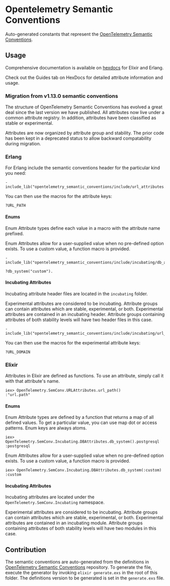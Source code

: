 # Opentelemetry Semantic Conventions

Auto-generated constants that represent the [OpenTelemetry Semantic
Conventions](https://github.com/open-telemetry/semantic-conventions).

## Usage

Comprehensive documentation is available on [hexdocs](https://hexdocs.pm/opentelemetry_semantic_conventions) for Elixir and Erlang.

Check out the Guides tab on HexDocs for detailed attribute information
and usage.

### Migration from v1.13.0 semantic conventions

The structure of OpenTelemetry Semantic Conventions has evolved a great
deal since the last version we have published. All attributes now live
under a common attribute registry. In addition, attributes have been classified
as stable or experimental.

Attributes are now organized by attribute group and stability. The prior code
has been kept in a deprecated status to allow backward compatability
during migration.

### Erlang

For Erlang include the semantic conventions header for the particular kind you
need:

```
-include_lib("opentelemetry_semantic_conventions/include/url_attributes.hrl").
```

You can then use the macros for the attribute keys:

```
?URL_PATH
```

#### Enums

Enum Attribute types define each value in a macro with the attribute name prefixed.

Enum Attributes allow for a user-supplied value when no pre-defined option exists. To
use a custom value, a function macro is provided.

```
-include_lib("opentelemetry_semantic_conventions/include/incubating/db_attributes.hrl").

?db_system("custom").
```

#### Incubating Attributes

Incubating attribute header files are located in the `incubating` folder.

Experimental attributes are considered to be incubating. Attribute groups can
contain attributes which are stable, experimental, or both. Experimental
attributes are contained in an incubating header. Attribute groups containing
attributes of both stability levels will have two header files in this case.

```
-include_lib("opentelemetry_semantic_conventions/include/incubating/url_attributes.hrl").
```

You can then use the macros for the experimental attribute keys:

```
?URL_DOMAIN
```

### Elixir

Attributes in Elixir are defined as functions. To use an attribute, simply call it
with that attribute's name.

```
iex> OpenTelemetry.SemConv.URLAttributes.url_path()
:"url.path"
```

#### Enums

Enum Attribute types are defined by a function that returns a map of all defined values.
To get a particular value, you can use map dot or access patterns. Enum keys are always atoms.

```
iex> OpenTelemetry.SemConv.Incubating.DBAttributes.db_system().postgresql
:postgresql
```

Enum Attributes allow for a user-supplied value when no pre-defined option exists. To
use a custom value, a function macro is provided.

```
iex> OpenTelemetry.SemConv.Incubating.DBAttributes.db_system(:custom)
:custom
```

#### Incubating Attributes

Incubating attributes are located under the `OpenTelemetry.SemConv.Incubating`
namespace.

Experimental attributes are considered to be incubating. Attribute groups can
contain attributes which are stable, experimental, or both. Experimental
attributes are contained in an incubating module. Attribute groups containing
attributes of both stability levels will have two modules in this case.

## Contribution

The semantic conventions are auto-generated from the definitions in
[OpenTelemetry Semantic
Conventions](https://github.com/open-telemetry/semantic-conventions) repository.
To generate the file, execute the generator by invoking `elixir generate.exs` in the
root of this folder. The definitions version to be generated is set in the `generate.exs`
file.
